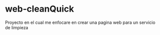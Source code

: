 # web-cleanQuick
Proyecto en el cual me enfocare en crear una pagina web para un servicio de limpieza
